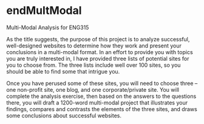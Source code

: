 # endMultModal
Multi-Modal Analysis for ENG315

As the title suggests, the purpose of this project is to analyze successful, well-designed websites to determine how they work and present your conclusions in a multi-modal format. In an effort to provide you with topics you are truly interested in, I have provided three lists of potential sites for you to choose from. The three lists include well over 100 sites, so you should be able to find some that intrigue you.

Once you have perused some of these sites, you will need to choose three – one non-profit site, one blog, and one corporate/private site. You will complete the analysis exercise, then based on the answers to the questions there, you will draft a 1200-word multi-modal project that illustrates your findings, compares and contrasts the elements of the three sites, and draws some conclusions about successful websites.
